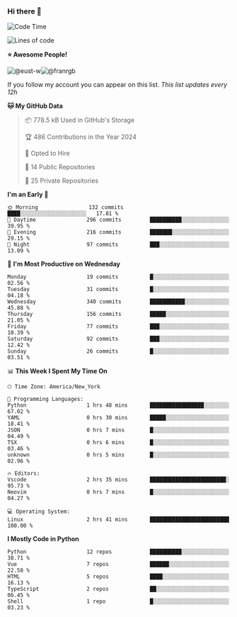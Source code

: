 ### Hi there 👋

<!--
**xyvs/xyvs** is a ✨ _special_ ✨ repository because its `README.md` (this file) appears on your GitHub profile.

Here are some ideas to get you started:

- 🔭 I’m currently working on ...
- 🌱 I’m currently learning ...
- 👯 I’m looking to collaborate on ...
- 🤔 I’m looking for help with ...
- 💬 Ask me about ...
- 📫 How to reach me: ...
- 😄 Pronouns: ...
- ⚡ Fun fact: ...
-->

<!--START_SECTION:waka-->
![Code Time](http://img.shields.io/badge/Code%20Time-2%20hrs%2041%20mins-blue)

![Lines of code](https://img.shields.io/badge/From%20Hello%20World%20I%27ve%20Written-2.8%20million%20lines%20of%20code-blue)

**⭐ Awesome People!** 

![@eust-w](https://img.shields.io/badge/@eustw-black?style=plastic&logo=github&logoColor=fff&link=https://github.com/eust-w)![@franrgb](https://img.shields.io/badge/@franrgb-black?style=plastic&logo=github&logoColor=fff&link=https://github.com/franrgb)

If you follow my account you can appear on this list. *This list updates every 12h*

**🐱 My GitHub Data** 

> 📦 778.5 kB Used in GitHub's Storage 
 > 
> 🏆 486 Contributions in the Year 2024
 > 
> 💼 Opted to Hire
 > 
> 📜 14 Public Repositories 
 > 
> 🔑 25 Private Repositories 
 > 
**I'm an Early 🐤** 

```text
🌞 Morning                132 commits         ████░░░░░░░░░░░░░░░░░░░░░   17.81 % 
🌆 Daytime                296 commits         ██████████░░░░░░░░░░░░░░░   39.95 % 
🌃 Evening                216 commits         ███████░░░░░░░░░░░░░░░░░░   29.15 % 
🌙 Night                  97 commits          ███░░░░░░░░░░░░░░░░░░░░░░   13.09 % 
```
📅 **I'm Most Productive on Wednesday** 

```text
Monday                   19 commits          █░░░░░░░░░░░░░░░░░░░░░░░░   02.56 % 
Tuesday                  31 commits          █░░░░░░░░░░░░░░░░░░░░░░░░   04.18 % 
Wednesday                340 commits         ███████████░░░░░░░░░░░░░░   45.88 % 
Thursday                 156 commits         █████░░░░░░░░░░░░░░░░░░░░   21.05 % 
Friday                   77 commits          ███░░░░░░░░░░░░░░░░░░░░░░   10.39 % 
Saturday                 92 commits          ███░░░░░░░░░░░░░░░░░░░░░░   12.42 % 
Sunday                   26 commits          █░░░░░░░░░░░░░░░░░░░░░░░░   03.51 % 
```


📊 **This Week I Spent My Time On** 

```text
🕑︎ Time Zone: America/New_York

💬 Programming Languages: 
Python                   1 hrs 48 mins       █████████████████░░░░░░░░   67.02 % 
YAML                     0 hrs 30 mins       █████░░░░░░░░░░░░░░░░░░░░   18.41 % 
JSON                     0 hrs 7 mins        █░░░░░░░░░░░░░░░░░░░░░░░░   04.49 % 
TSX                      0 hrs 6 mins        █░░░░░░░░░░░░░░░░░░░░░░░░   03.46 % 
unknown                  0 hrs 5 mins        █░░░░░░░░░░░░░░░░░░░░░░░░   02.96 % 

🔥 Editors: 
Vscode                   2 hrs 35 mins       ████████████████████████░   95.73 % 
Neovim                   0 hrs 7 mins        █░░░░░░░░░░░░░░░░░░░░░░░░   04.27 % 

💻 Operating System: 
Linux                    2 hrs 41 mins       █████████████████████████   100.00 % 
```

**I Mostly Code in Python** 

```text
Python                   12 repos            ██████████░░░░░░░░░░░░░░░   38.71 % 
Vue                      7 repos             ██████░░░░░░░░░░░░░░░░░░░   22.58 % 
HTML                     5 repos             ████░░░░░░░░░░░░░░░░░░░░░   16.13 % 
TypeScript               2 repos             ██░░░░░░░░░░░░░░░░░░░░░░░   06.45 % 
Shell                    1 repo              █░░░░░░░░░░░░░░░░░░░░░░░░   03.23 % 
```




<!--END_SECTION:waka-->
